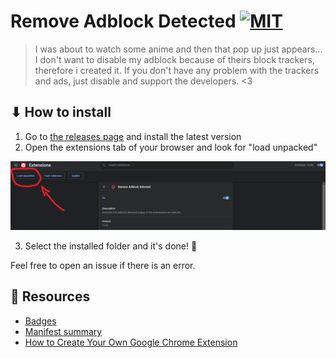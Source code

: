 # Remove Adblock Detected [![MIT](https://badgen.net/github/license/micromatch/micromatch)](https://github.com/kauefraga/remove-adblockdetected/blob/main/LICENSE)

> I was about to watch some anime and then that pop up just appears... I don't want to disable my adblock because of theirs block trackers, therefore i created it. If you don't have any problem with the trackers and ads, just disable and support the developers. <3

## ⬇ How to install

1. Go to [the releases page](https://github.com/kauefraga/remove-adblockdetected/releases) and install the latest version
2. Open the extensions tab of your browser and look for "load unpacked"

![image showing up where is load unpacked button](images/tutorial.png)

3. Select the installed folder and it's done! 🎉

Feel free to open an issue if there is an error.

## 🧻 Resources

- [Badges](https://badgen.net)
- [Manifest summary](https://developer.chrome.com/docs/extensions/mv3/manifest)
- [How to Create Your Own Google Chrome Extension](https://www.freecodecamp.org/news/building-chrome-extension)
